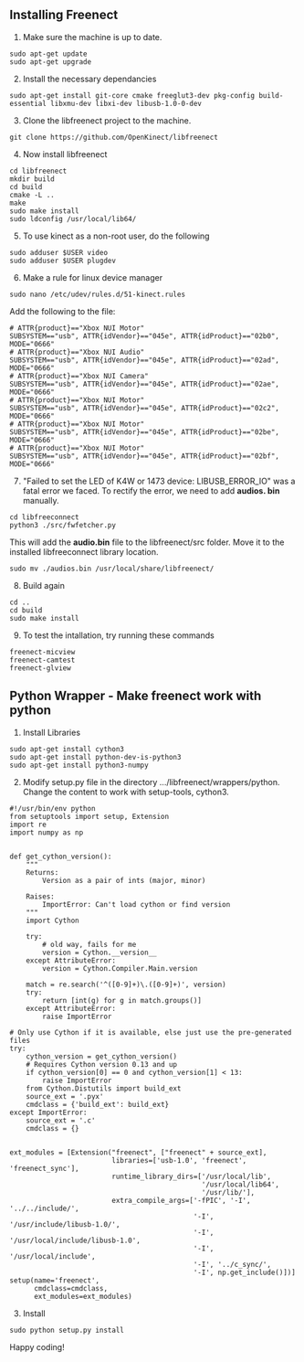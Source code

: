 ## Installing Freenect
1. Make sure the machine is up to date.
```
sudo apt-get update
sudo apt-get upgrade
```

2. Install the necessary dependancies
```
sudo apt-get install git-core cmake freeglut3-dev pkg-config build-essential libxmu-dev libxi-dev libusb-1.0-0-dev
```

3. Clone the libfreenect project to the machine.
```
git clone https://github.com/OpenKinect/libfreenect
```

4. Now install libfreenect
```
cd libfreenect
mkdir build
cd build
cmake -L ..
make
sudo make install
sudo ldconfig /usr/local/lib64/
```

5. To use kinect as a non-root user, do the following
```
sudo adduser $USER video
sudo adduser $USER plugdev
```

6. Make a rule for linux device manager
```
sudo nano /etc/udev/rules.d/51-kinect.rules
```
Add the following to the file:
```
# ATTR{product}=="Xbox NUI Motor"
SUBSYSTEM=="usb", ATTR{idVendor}=="045e", ATTR{idProduct}=="02b0", MODE="0666"
# ATTR{product}=="Xbox NUI Audio"
SUBSYSTEM=="usb", ATTR{idVendor}=="045e", ATTR{idProduct}=="02ad", MODE="0666"
# ATTR{product}=="Xbox NUI Camera"
SUBSYSTEM=="usb", ATTR{idVendor}=="045e", ATTR{idProduct}=="02ae", MODE="0666"
# ATTR{product}=="Xbox NUI Motor"
SUBSYSTEM=="usb", ATTR{idVendor}=="045e", ATTR{idProduct}=="02c2", MODE="0666"
# ATTR{product}=="Xbox NUI Motor"
SUBSYSTEM=="usb", ATTR{idVendor}=="045e", ATTR{idProduct}=="02be", MODE="0666"
# ATTR{product}=="Xbox NUI Motor"
SUBSYSTEM=="usb", ATTR{idVendor}=="045e", ATTR{idProduct}=="02bf", MODE="0666"
```

7. "Failed to set the LED of K4W or 1473 device: LIBUSB_ERROR_IO" was a fatal error we faced. To rectify the error, we need to add **audios. bin** manually.
```
cd libfreeconnect
python3 ./src/fwfetcher.py
```
This will add the **audio.bin** file to the libfreenect/src folder. Move it to the installed libfreeconnect library location.
```
sudo mv ./audios.bin /usr/local/share/libfreenect/
```

8. Build again
```
cd ..
cd build
sudo make install
```

9. To test the intallation, try running these commands
```
freenect-micview
freenect-camtest 
freenect-glview
```
## Python Wrapper - Make freenect work with python
1. Install Libraries
```
sudo apt-get install cython3
sudo apt-get install python-dev-is-python3
sudo apt-get install python3-numpy
```

2. Modify setup.py file in the directory .../libfreenect/wrappers/python. Change the content to work with setup-tools, cython3.
```
#!/usr/bin/env python
from setuptools import setup, Extension
import re
import numpy as np


def get_cython_version():
    """
    Returns:
        Version as a pair of ints (major, minor)

    Raises:
        ImportError: Can't load cython or find version
    """
    import Cython

    try:
        # old way, fails for me
        version = Cython.__version__
    except AttributeError:
        version = Cython.Compiler.Main.version

    match = re.search('^([0-9]+)\.([0-9]+)', version)
    try:
        return [int(g) for g in match.groups()]
    except AttributeError:
        raise ImportError

# Only use Cython if it is available, else just use the pre-generated files
try:
    cython_version = get_cython_version()
    # Requires Cython version 0.13 and up
    if cython_version[0] == 0 and cython_version[1] < 13:
        raise ImportError
    from Cython.Distutils import build_ext
    source_ext = '.pyx'
    cmdclass = {'build_ext': build_ext}
except ImportError:
    source_ext = '.c'
    cmdclass = {}


ext_modules = [Extension("freenect", ["freenect" + source_ext],
                         libraries=['usb-1.0', 'freenect', 'freenect_sync'],
                         runtime_library_dirs=['/usr/local/lib',
                                               '/usr/local/lib64',
                                               '/usr/lib/'],
                         extra_compile_args=['-fPIC', '-I', '../../include/',
                                             '-I', '/usr/include/libusb-1.0/',
                                             '-I', '/usr/local/include/libusb-1.0',
                                             '-I', '/usr/local/include',
                                             '-I', '../c_sync/',
                                             '-I', np.get_include()])]
setup(name='freenect',
      cmdclass=cmdclass,
      ext_modules=ext_modules)
```

3. Install
```
sudo python setup.py install
```

Happy coding!
